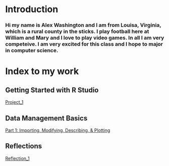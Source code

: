 # Introduction

### Hi my name is Alex Washington and I am from Louisa, Virginia, which is a rural county in the sticks. I play football here at William and Mary and I love to play video games. In all I am very competeive. I am very excited for this class and I hope to major in computer science.

# Index to my work

## Getting Started with R Studio

[Project_1](Project1.md)

## Data Management Basics

[Part 1: Importing, Modifying, Describing, & Plotting](Part1.md)

## Reflections

[Reflection_1](reflection1.md)
